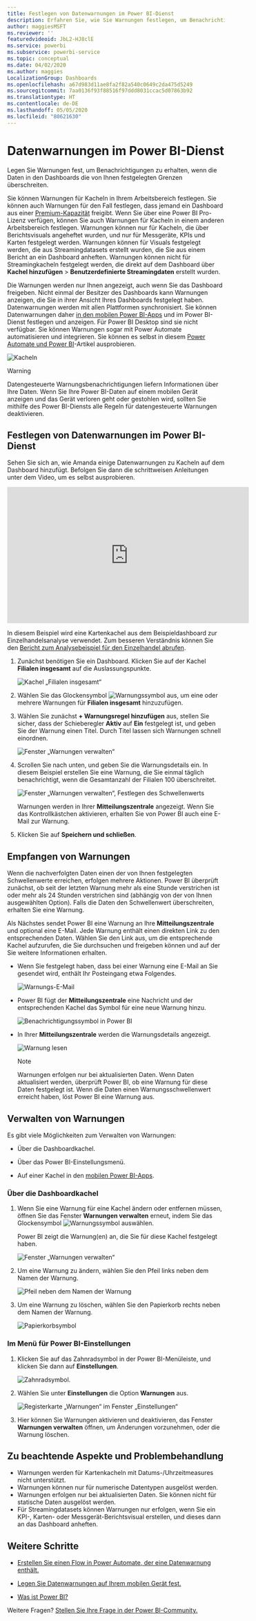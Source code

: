 ```yaml
---
title: Festlegen von Datenwarnungen im Power BI-Dienst
description: Erfahren Sie, wie Sie Warnungen festlegen, um Benachrichtigungen zu erhalten, wenn die Daten in den Dashboards die von Ihnen im Microsoft Power BI-Dienst festgelegten Grenzen überschreiten.
author: maggiesMSFT
ms.reviewer: ''
featuredvideoid: JbL2-HJ8clE
ms.service: powerbi
ms.subservice: powerbi-service
ms.topic: conceptual
ms.date: 04/02/2020
ms.author: maggies
LocalizationGroup: Dashboards
ms.openlocfilehash: a67d983d11ae8fa2f82a540c0649c2da475d5249
ms.sourcegitcommit: 7aa0136f93f88516f97ddd8031ccac5d07863b92
ms.translationtype: HT
ms.contentlocale: de-DE
ms.lasthandoff: 05/05/2020
ms.locfileid: "80621630"
---
```

# <a name="data-alerts-in-the-power-bi-service"></a>Datenwarnungen im Power BI-Dienst

Legen Sie Warnungen fest, um Benachrichtigungen zu erhalten, wenn die Daten in den Dashboards die von Ihnen festgelegten Grenzen überschreiten.

Sie können Warnungen für Kacheln in Ihrem Arbeitsbereich festlegen. Sie können auch Warnungen für den Fall festlegen, dass jemand ein Dashboard aus einer [Premium-Kapazität](service-premium-what-is.md) freigibt. Wenn Sie über eine Power BI Pro-Lizenz verfügen, können Sie auch Warnungen für Kacheln in einem anderen Arbeitsbereich festlegen. Warnungen können nur für Kacheln, die über Berichtsvisuals angeheftet wurden, und nur für Messgeräte, KPIs und Karten festgelegt werden. Warnungen können für Visuals festgelegt werden, die aus Streamingdatasets erstellt wurden, die Sie aus einem Bericht an ein Dashboard anheften. Warnungen können nicht für Streamingkacheln festgelegt werden, die direkt auf dem Dashboard über **Kachel hinzufügen** > **Benutzerdefinierte Streamingdaten** erstellt wurden.

Die Warnungen werden nur Ihnen angezeigt, auch wenn Sie das Dashboard freigeben. Nicht einmal der Besitzer des Dashboards kann Warnungen anzeigen, die Sie in ihrer Ansicht Ihres Dashboards festgelegt haben. Datenwarnungen werden mit allen Plattformen synchronisiert. Sie können Datenwarnungen daher [in den mobilen Power BI-Apps](consumer/mobile/mobile-set-data-alerts-in-the-mobile-apps.md) und im Power BI-Dienst festlegen und anzeigen. Für Power BI Desktop sind sie nicht verfügbar. Sie können Warnungen sogar mit Power Automate automatisieren und integrieren. Sie können es selbst in diesem [Power Automate und Power BI](service-flow-integration.md)-Artikel ausprobieren.

![Kacheln](media/service-set-data-alerts/powerbi-alert-types-new.png)

> [!WARNING]
> Datengesteuerte Warnungsbenachrichtigungen liefern Informationen über Ihre Daten. Wenn Sie Ihre Power BI-Daten auf einem mobilen Gerät anzeigen und das Gerät verloren geht oder gestohlen wird, sollten Sie mithilfe des Power BI-Diensts alle Regeln für datengesteuerte Warnungen deaktivieren.

## <a name="set-data-alerts-in-the-power-bi-service"></a>Festlegen von Datenwarnungen im Power BI-Dienst

Sehen Sie sich an, wie Amanda einige Datenwarnungen zu Kacheln auf dem Dashboard hinzufügt. Befolgen Sie dann die schrittweisen Anleitungen unter dem Video, um es selbst ausprobieren.

<iframe width="560" height="315" src="https://www.youtube.com/embed/JbL2-HJ8clE" frameborder="0" allowfullscreen></iframe>

In diesem Beispiel wird eine Kartenkachel aus dem Beispieldashboard zur Einzelhandelsanalyse verwendet. Zum besseren Verständnis können Sie den [Bericht zum Analysebeispiel für den Einzelhandel abrufen](sample-retail-analysis.md#get-the-content-pack-for-this-sample).

1. Zunächst benötigen Sie ein Dashboard. Klicken Sie auf der Kachel **Filialen insgesamt** auf die Auslassungspunkte.

   ![Kachel „Filialen insgesamt“](media/service-set-data-alerts/powerbi-card.png)

1. Wählen Sie das Glockensymbol ![Warnungssymbol](media/service-set-data-alerts/power-bi-bell-icon.png) aus, um eine oder mehrere Warnungen für **Filialen insgesamt** hinzuzufügen.

1. Wählen Sie zunächst **+ Warnungsregel hinzufügen** aus, stellen Sie sicher, dass der Schieberegler **Aktiv** auf **Ein** festgelegt ist, und geben Sie der Warnung einen Titel. Durch Titel lassen sich Warnungen schnell einordnen.

   ![Fenster „Warnungen verwalten“](media/service-set-data-alerts/powerbi-alert-title.png)

1. Scrollen Sie nach unten, und geben Sie die Warnungsdetails ein.  In diesem Beispiel erstellen Sie eine Warnung, die Sie einmal täglich benachrichtigt, wenn die Gesamtanzahl der Filialen 100 überschreitet.

   ![Fenster „Warnungen verwalten“, Festlegen des Schwellenwerts](media/service-set-data-alerts/power-bi-set-alert-details.png)

    Warnungen werden in Ihrer **Mitteilungszentrale** angezeigt. Wenn Sie das Kontrollkästchen aktivieren, erhalten Sie von Power BI auch eine E-Mail zur Warnung.

1. Klicken Sie auf **Speichern und schließen**.

## <a name="receiving-alerts"></a>Empfangen von Warnungen

Wenn die nachverfolgten Daten einen der von Ihnen festgelegten Schwellenwerte erreichen, erfolgen mehrere Aktionen. Power BI überprüft zunächst, ob seit der letzten Warnung mehr als eine Stunde verstrichen ist oder mehr als 24 Stunden verstrichen sind (abhängig von der von Ihnen ausgewählten Option). Falls die Daten den Schwellenwert überschreiten, erhalten Sie eine Warnung.

Als Nächstes sendet Power BI eine Warnung an Ihre **Mitteilungszentrale** und optional eine E-Mail. Jede Warnung enthält einen direkten Link zu den entsprechenden Daten. Wählen Sie den Link aus, um die entsprechende Kachel aufzurufen, die Sie durchsuchen und freigeben können und auf der Sie weitere Informationen erhalten.  

* Wenn Sie festgelegt haben, dass bei einer Warnung eine E-Mail an Sie gesendet wird, enthält Ihr Posteingang etwa Folgendes.

   ![Warnungs-E-Mail](media/service-set-data-alerts/powerbi-alerts-email.png)

* Power BI fügt der **Mitteilungszentrale** eine Nachricht und der entsprechenden Kachel das Symbol für eine neue Warnung hinzu.

   ![Benachrichtigungssymbol in Power BI](media/service-set-data-alerts/powerbi-alert-notifications.png)

* In Ihrer **Mitteilungszentrale** werden die Warnungsdetails angezeigt.

    ![Warnung lesen](media/service-set-data-alerts/powerbi-alert-notification.png)

   > [!NOTE]
   > Warnungen erfolgen nur bei aktualisierten Daten. Wenn Daten aktualisiert werden, überprüft Power BI, ob eine Warnung für diese Daten festgelegt ist. Wenn die Daten einen Warnungsschwellenwert erreicht haben, löst Power BI eine Warnung aus.

## <a name="managing-alerts"></a>Verwalten von Warnungen

Es gibt viele Möglichkeiten zum Verwalten von Warnungen:

* Über die Dashboardkachel.

* Über das Power BI-Einstellungsmenü.

* Auf einer Kachel in den [mobilen Power BI-Apps](consumer/mobile/mobile-set-data-alerts-in-the-mobile-apps.md).

### <a name="from-the-dashboard-tile"></a>Über die Dashboardkachel

1. Wenn Sie eine Warnung für eine Kachel ändern oder entfernen müssen, öffnen Sie das Fenster **Warnungen verwalten** erneut, indem Sie das Glockensymbol ![Warnungssymbol](media/service-set-data-alerts/power-bi-bell-icon.png) auswählen.

    Power BI zeigt die Warnung(en) an, die Sie für diese Kachel festgelegt haben.

    ![Fenster „Warnungen verwalten“](media/service-set-data-alerts/powerbi-see-alerts.png)

1. Um eine Warnung zu ändern, wählen Sie den Pfeil links neben dem Namen der Warnung.

    ![Pfeil neben dem Namen der Warnung](media/service-set-data-alerts/powerbi-see-alerts-arrow.png)

1. Um eine Warnung zu löschen, wählen Sie den Papierkorb rechts neben dem Namen der Warnung.

      ![Papierkorbsymbol](media/service-set-data-alerts/powerbi-see-alerts-delete.png)

### <a name="from-the-power-bi-settings-menu"></a>Im Menü für Power BI-Einstellungen

1. Klicken Sie auf das Zahnradsymbol in der Power BI-Menüleiste, und klicken Sie dann auf **Einstellungen**.

    ![Zahnradsymbol](media/service-set-data-alerts/powerbi-gear-icon.png).

1. Wählen Sie unter **Einstellungen** die Option **Warnungen** aus.

    ![Registerkarte „Warnungen“ im Fenster „Einstellungen“](media/service-set-data-alerts/powerbi-alert-settings.png)

1. Hier können Sie Warnungen aktivieren und deaktivieren, das Fenster **Warnungen verwalten** öffnen, um Änderungen vorzunehmen, oder die Warnung löschen.

## <a name="considerations-and-troubleshooting"></a>Zu beachtende Aspekte und Problembehandlung

* Warnungen werden für Kartenkacheln mit Datums-/Uhrzeitmeasures nicht unterstützt.
* Warnungen können nur für numerische Datentypen ausgelöst werden.
* Warnungen erfolgen nur bei aktualisierten Daten. Sie können nicht für statische Daten ausgelöst werden.
* Für Streamingdatasets können Warnungen nur erfolgen, wenn Sie ein KPI-, Karten- oder Messgerät-Berichtsvisual erstellen, und dieses dann an das Dashboard anheften.


## <a name="next-steps"></a>Weitere Schritte

* [Erstellen Sie einen Flow in Power Automate, der eine Datenwarnung enthält.](service-flow-integration.md)

* [Legen Sie Datenwarnungen auf Ihrem mobilen Gerät fest.](consumer/mobile/mobile-set-data-alerts-in-the-mobile-apps.md)

* [Was ist Power BI?](fundamentals/power-bi-overview.md)

Weitere Fragen? [Stellen Sie Ihre Frage in der Power BI-Community.](https://community.powerbi.com/)
